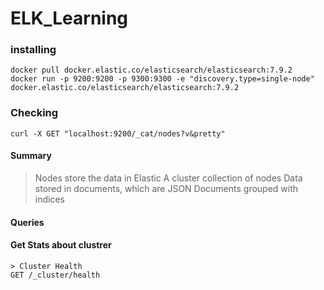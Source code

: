 # ELK_Learning

### installing 
```
docker pull docker.elastic.co/elasticsearch/elasticsearch:7.9.2
docker run -p 9200:9200 -p 9300:9300 -e "discovery.type=single-node" docker.elastic.co/elasticsearch/elasticsearch:7.9.2
```
### Checking
```
curl -X GET "localhost:9200/_cat/nodes?v&pretty"
```


#### Summary
> Nodes store the data in Elastic
> A cluster collection of nodes
> Data stored in documents, which are JSON
> Documents grouped with indices

#### Queries

#### Get Stats about clustrer
```
> Cluster Health 
GET /_cluster/health 
```